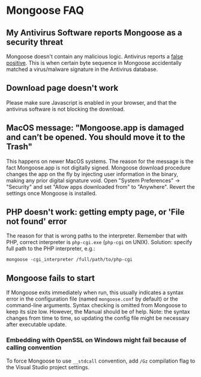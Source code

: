 # Mongoose FAQ

## My Antivirus Software reports Mongoose as a security threat

Mongoose doesn't contain any malicious logic. Antivirus reports a
[false positive](http://en.wikipedia.org/wiki/Type_I_and_type_II_errors#False_positive_error). 
This is when certain byte sequence in Mongoose accidentally matched
a virus/malware signature in the Antivirus database.

## Download page doesn't work

Please make sure Javascript is enabled in your browser, and that the
antivirus software is not blocking the download.


## MacOS message: "Mongoose.app is damaged and can’t be opened. You should move it to the Trash"

This happens on newer MacOS systems. The reason for the message
is the fact Mongoose.app is not digitally signed.
Mongoose download procedure changes the app on the fly by injecting
user information in the binary, making any prior digital signature void.
Open "System Preferences" -> "Security"  and set "Allow apps downloaded from"
to "Anywhere".  Revert the settings once Mongoose is installed.

## PHP doesn't work: getting empty page, or 'File not found' error

The reason for that is wrong paths to the interpreter. Remember that with PHP,
correct interpreter is `php-cgi.exe` (`php-cgi` on UNIX). Solution: specify
full path to the PHP interpreter, e.g.:

    mongoose -cgi_interpreter /full/path/to/php-cgi

## Mongoose fails to start

If Mongoose exits immediately when run, this
usually indicates a syntax error in the configuration file
(named `mongoose.conf` by default) or the command-line arguments.
Syntax checking is omitted from Mongoose to keep its size low. However,
the Manual should be of help. Note: the syntax changes from time to time,
so updating the config file might be necessary after executable update.

### Embedding with OpenSSL on Windows might fail because of calling convention

To force Mongoose to use `__stdcall` convention, add `/Gz` compilation
flag to the Visual Studio project settings.
